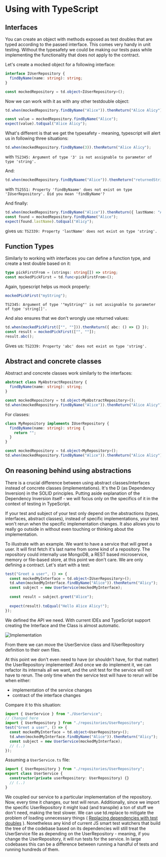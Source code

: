 # Using with TypeScript

## Interfaces

You can create an object with methods exposed as test doubles that are typed according to the passed interface. This comes very handy in unit testing. Without the typesafety we could be making our tests pass while implementing the functionality that does not apply to the contract.

Let's create a mocked object for a following interface:

```typescript
interface IUserRepository {
  findByName(name: string): string;
}

const mockedRepository = td.object<IUserRepository>();
```

Now we can work with it as with any other testdouble object:

```typescript
td.when(mockedRepository.findByName("Alice")).thenReturn("Alice Alicy");

const value = mockedRepository.findByName("Alice");
expect(value).toEqual("Alice Alicy");
```

What's different is that we get the typesafety - meaning, typescript will alert us in following three situations:

```typescript
td.when(mockedRepository.findByName(3)).thenReturn("Alice Alicy");
```

with
`TS2345: Argument of type '3' is not assignable to parameter of type 'string'.`

And:

```typescript
td.when(mockedRepository.findByNaame("Alice")).thenReturn("returnedString");
```

with
`TS2551: Property 'findByNaame' does not exist on type 'IUserRepository'. Did you mean 'findByName'?`

And finally:

```typescript
td.when(mockedRepository.findByName("Alice")).thenReturn({ lastName: "Alicy" });
const found = mockedRepository.findByName("Alice");
expect(found.lastName).toEqual("Alicy");
```

gives us: `TS2339: Property 'lastName' does not exist on type 'string'.`

## Function Types

Similarly to working with interfaces you can define a function type, and create a test double based on it:

```typescript
type pickFirstFrom = (strings: string[]) => string;
const mockedPickFirst = td.func<pickFirstFrom>();
```

Again, typescript helps us mock properly:

```typescript
mockedPickFirst("myString");
```

`TS2345: Argument of type '"myString"' is not assignable to parameter of type 'string[]'.`

And also ensures that we don't wrongly use returned values:

```typescript
td.when(mockedPickFirst(["", ""])).thenReturn({ abc: () => {} });
const result = mockedPickFirst(["", ""]);
result.abc();
```

Gives us:
`TS2339: Property 'abc' does not exist on type 'string'.`

## Abstract and concrete classes

Abstract and concrete classes work similarly to the interfaces:

```typescript
abstract class MyAbstractRepository {
  findByName(name: string): string;
}

const mockedRepository = td.object<MyAbstractRepository>();
td.when(mockedRepository.findByName("Alice")).thenReturn("Alice Alicy");
```

For classes:

```typescript
class MyRepository implements IUserRepository {
  findByName(name: string): string {
    return "";
  }
}

const mockedRepository = td.object<MyRepository>();
td.when(mockedRepository.findByName("Alice")).thenReturn("Alice Alicy");
```

## On reasoning behind using abstractions

There is a crucial difference between using abstract classes/interfaces instead of concrete classes (implementations). 
It's the D (as Dependency Inversion) in the SOLID principles. 
Putting aside explanation of the Dependency Inversion itself - we will focus only on the specifics of it in the context of testing in TypeScript.
  
If your test and subject of your test only depend on the abstractions (types, interfaces, abstract classes), instead of specific implementations, your test won't rerun when the specific implementation changes. It also allows you to really go outside in without even touching or thinking about the implementation. 

To illustrate with an example. We want to have a service that will greet a user. It will first fetch it's last name from some kind of a repository. The repository could internally use MongoDB, a REST based microservice, memory or file-based store, at this point we don't care. We are only defining a contract. Let's start with a test:

```typescript
test("Greet a user", () => {
  const mockedMyInterface = td.object<IUserRepository>();
  td.when(mockedMyInterface.findByName("Alice")).thenReturn("Alicy");
  const subject = new UserService(mockedMyInterface);
  
  const result = subject.greet("Alice");
  
  expect(result).toEqual("Hello Alice Alicy!");
});
```

We defined the API we need. With current IDEs and TypeScript support creating the Interface and the Class is almost automatic.

![Implementation](http://g.recordit.co/ezNnNi6oEH.gif)

From there we can move the UserService class and IUserRepository definition to their own files.

At this point we don't even need to have (or shouldn't have, for that matter) the UserRepository implemented!
And once we do implement it, we can refactor its internals all we want, and the unit test for the service will not have to rerun. The only time when the service test will have to rerun will be when either: 
- implementation of the service changes
- contract of the interface changes

Compare it to this situation:

```typescript
import { UserService } from "./UserService";
// Changed here
import { UserRepository } from "./repositories/UserRepository";
test("Greet a user", () => {
  const mockedMyInterface = td.object<UserRepository>();
  td.when(mockedMyInterface.findByName("Alice")).thenReturn("Alicy");
  const subject = new UserService(mockedMyInterface);
  // (..)
});
```

Assuming a `UserService.ts` file:

```typescript
import { UserRepository } from "./repositories/UserRepository";
export class UserService {
  constructor(private userRepository: UserRepository) {}
  // (..)
}
```

We coupled our service to a particular implementation of the repository. Now, every time it changes, our test will rerun. Additionally, since we import the specific UserRepository it might load (and transpile) a ton of stuff we don't need, making the test slower. 
We can use td.replace to mitigate the problem of loading unnecessary things ( [Replacing dependencies with test doubles](7-replacing-dependencies.md#replacing-real-dependencies-with-test-doubles) ). Nonetheless any kind of current JS smart test watchers that build the tree of the codebase based on its dependencies will still treat the UserService file as depending on the UserRepository - meaning, if you change the UserRepository, it will run tests for the service. In large codebases this can be a difference between running a handful of tests and running hundreds of them. 
